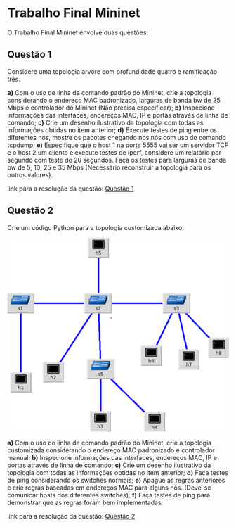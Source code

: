 # Trabalho Final Mininet

O Trabalho Final Mininet envolve duas questões:

## Questão 1

Considere uma topologia arvore com profundidade quatro e ramificação três.

**a)** Com o uso de linha de comando padrão do Mininet, crie a topologia considerando o endereço MAC padronizado, larguras de banda bw de 35 Mbps e controlador do Mininet (Não precisa especificar);
**b)** Inspecione informações das interfaces, endereços MAC, IP e portas através de linha de comando;
**c)** Crie um desenho ilustrativo da topologia com todas as informações obtidas no item anterior;
**d)** Execute testes de ping entre os diferentes nós, mostre os pacotes chegando nos nós com uso do comando tcpdump;
**e)** Especifique que o host 1 na porta 5555 vai ser um servidor TCP e o host 2 um cliente e execute testes de iperf, considere um relatório por segundo com teste de 20 segundos. Faça os testes para larguras de banda bw de 5, 10, 25 e 35 Mbps (Necessário reconstruir a topologia para os outros valores).

link para a resolução da questão: [Questão 1](./Questão%201/)

## Questão 2

Crie um código Python para a topologia customizada abaixo:

![Topologia customizada](./figures/topologia.png)

**a)** Com o uso de linha de comando padrão do Mininet, crie a topologia customizada considerando o endereço MAC padronizado e controlador manual;
**b)** Inspecione informações das interfaces, endereços MAC, IP e portas através de linha de comando;
**c)** Crie um desenho ilustrativo da topologia com todas as informações obtidas no item anterior;
**d)** Faça testes de ping considerando os switches normais;
**e)** Apague as regras anteriores e crie regras baseadas em endereços MAC para alguns nós. (Deve-se comunicar hosts dos diferentes switches);
**f)** Faça testes de ping para demonstrar que as regras foram bem implementadas.

link para a resolução da questão: [Questão 2](./Questão%202/)
